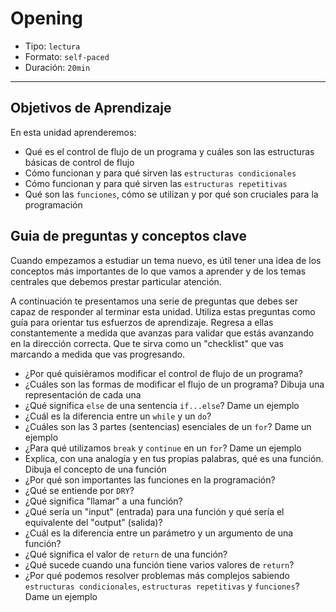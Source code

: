 # Opening

* Tipo: `lectura`
* Formato: `self-paced`
* Duración: `20min`

***

## Objetivos de Aprendizaje

En esta unidad aprenderemos:

* Qué es el control de flujo de un programa y cuáles son las estructuras básicas
  de control de flujo
* Cómo funcionan y para qué sirven las `estructuras condicionales`
* Cómo funcionan y para qué sirven las `estructuras repetitivas`
* Qué son las `funciones`, cómo se utilizan y por qué son cruciales para la
  programación

## Guia de preguntas y conceptos clave

Cuando empezamos a estudiar un tema nuevo, es útil tener una idea de los
conceptos más importantes de lo que vamos a aprender y de los temas centrales
que debemos prestar particular atención.

A continuación te presentamos una serie de preguntas que debes ser capaz de
responder al terminar esta unidad. Utiliza estas preguntas como guía para
orientar tus esfuerzos de aprendizaje. Regresa a ellas constantemente a medida
que avanzas para validar que estás avanzando en la dirección correcta. Que te
sirva como un "checklist" que vas marcando a medida que vas progresando.

* ¿Por qué quisiéramos modificar el control de flujo de un programa?
* ¿Cuáles son las formas de modificar el flujo de un programa? Dibuja una
  representación de cada una
* ¿Qué significa `else` de una sentencia `if...else`? Dame un ejemplo
* ¿Cuál es la diferencia entre un `while` y un `do`?
* ¿Cuáles son las 3 partes (sentencias) esenciales de un `for`? Dame un ejemplo
* ¿Para qué utilizamos `break` y `continue` en un `for`? Dame un ejemplo
* Explica, con una analogía y en tus propias palabras, qué es una función.
  Dibuja el concepto de una función
* ¿Por qué son importantes las funciones en la programación?
* ¿Qué se entiende por `DRY`?
* ¿Qué significa "llamar" a una función?
* ¿Qué sería un "input" (entrada) para una función y qué sería el equivalente
  del "output" (salida)?
* ¿Cuál es la diferencia entre un parámetro y un argumento de una función?
* ¿Qué significa el valor de `return` de una función?
* ¿Qué sucede cuando una función tiene varios valores de `return`?
* ¿Por qué podemos resolver problemas más complejos sabiendo
  `estructuras condicionales`,  `estructuras repetitivas` y `funciones`? Dame un
  ejemplo
